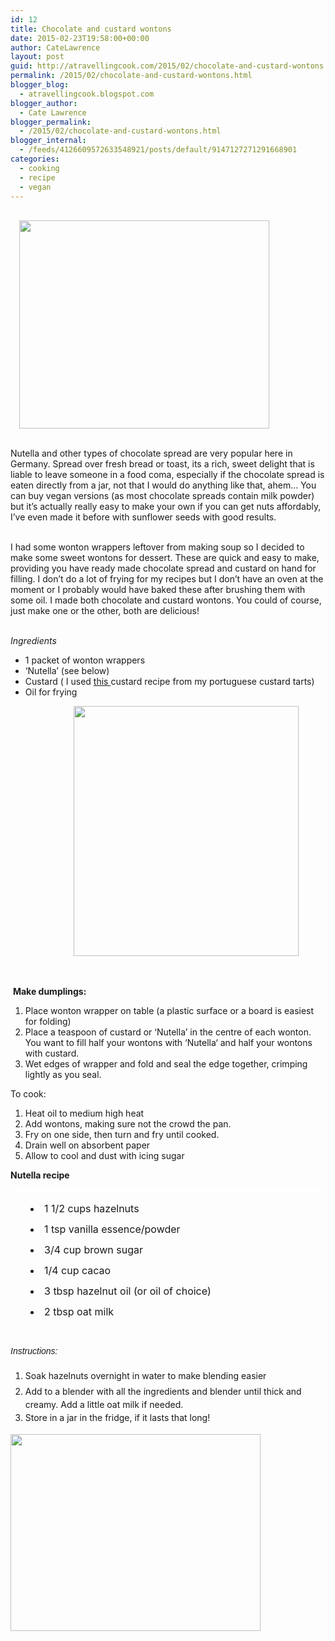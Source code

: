 ```yaml
---
id: 12
title: Chocolate and custard wontons
date: 2015-02-23T19:58:00+00:00
author: CateLawrence
layout: post
guid: http://atravellingcook.com/2015/02/chocolate-and-custard-wontons.html
permalink: /2015/02/chocolate-and-custard-wontons.html
blogger_blog:
  - atravellingcook.blogspot.com
blogger_author:
  - Cate Lawrence
blogger_permalink:
  - /2015/02/chocolate-and-custard-wontons.html
blogger_internal:
  - /feeds/4126609572633548921/posts/default/9147127271291668901
categories:
  - cooking
  - recipe
  - vegan
---
```

                       <a style="margin-left: 1em; margin-right: 1em; text-align: center;" href="http://4.bp.blogspot.com/-5QzYlafOtng/VOty-0zlCWI/AAAAAAAAKss/k9g4Eghe5go/s1600/_DSC0131.JPG"><img src="http://4.bp.blogspot.com/-5QzYlafOtng/VOty-0zlCWI/AAAAAAAAKss/k9g4Eghe5go/s1600/_DSC0131.JPG" alt="" width="400" height="333" border="0" /></a>
  
<br /> Nutella and other types of chocolate spread are very popular here in Germany. Spread over fresh bread or toast, its a rich, sweet delight that is liable to leave someone in a food coma, especially if the chocolate spread is eaten directly from a jar, not that I would do anything like that, ahem&#8230; You can buy vegan versions (as most chocolate spreads contain milk powder) but it&#8217;s actually really easy to make your own if you can get nuts affordably, I&#8217;ve even made it before with sunflower seeds with good results. 




  
<br /> I had some wonton wrappers leftover from making soup so I decided to make some sweet wontons for dessert. These are quick and easy to make, providing you have ready made chocolate spread and custard on hand for filling. I don&#8217;t do a lot of frying for my recipes but I don&#8217;t have an oven at the moment or I probably would have baked these after brushing them with some oil. I made both chocolate and custard wontons. You could of course, just make one or the other, both are delicious! 
  
<br /> _Ingredients_

  * 1 packet of wonton wrappers
  * &#8216;Nutella&#8217; (see below)
  * Custard ( I used <a href="http://atravellingcook.com/2015/02/veganised-portuguese-custard-tarts.html">this </a>custard recipe from my portuguese custard tarts)
  * Oil for frying


                        <a style="margin-left: 1em; margin-right: 1em; text-align: center;" href="http://1.bp.blogspot.com/-ueCEagUeV8k/VOtzJiCEqQI/AAAAAAAAKs4/uyvnnOo4PO0/s1600/won.jpg"><img src="http://1.bp.blogspot.com/-ueCEagUeV8k/VOtzJiCEqQI/AAAAAAAAKs4/uyvnnOo4PO0/s1600/won.jpg" alt="" width="360" height="400" border="0" /></a>



   



   <b>Make dumplings: </b>


  1. Place wonton wrapper on table (a plastic surface or a board is easiest for folding) 
  2. Place a teaspoon of custard or &#8216;Nutella&#8217; in the centre of each wonton. You want to fill half your wontons with ‘Nutella‘ and half your wontons with custard. 
  3. Wet edges of wrapper and fold and seal the edge together, crimping lightly as you seal. 


  To cook:


  1. Heat oil to medium high heat
  2. Add wontons, making sure not the crowd the pan.
  3. Fry on one side, then turn and fry until cooked.
  4. Drain well on absorbent paper
  5. Allow to cool and dust with icing sugar

**Nutella recipe**

<ul style="background-attachment: initial; background-clip: initial; background-image: initial; background-origin: initial; background-position: 0px 0px; background-repeat: initial; background-size: initial; border-top-color: #ffffff; border-top-style: solid; border-width: 3px 0px 0px; box-sizing: border-box; color: #191919; font-size: 16px; line-height: 25px; list-style-position: inside; margin: 0px; padding: 16px 32px; vertical-align: baseline;">
  <li style="background-attachment: initial; background-clip: initial; background-image: initial; background-origin: initial; background-position: 0px 0px; background-repeat: initial; background-size: initial; border: 0px; box-sizing: border-box; margin: 0px 0px 8px; padding: 0px; vertical-align: baseline;">
    1 1/2 cups hazelnuts
  </li>
  <li style="background-attachment: initial; background-clip: initial; background-image: initial; background-origin: initial; background-position: 0px 0px; background-repeat: initial; background-size: initial; border: 0px; box-sizing: border-box; margin: 0px 0px 8px; padding: 0px; vertical-align: baseline;">
    1 tsp vanilla essence/powder
  </li>
  <li style="background-attachment: initial; background-clip: initial; background-image: initial; background-origin: initial; background-position: 0px 0px; background-repeat: initial; background-size: initial; border: 0px; box-sizing: border-box; margin: 0px 0px 8px; padding: 0px; vertical-align: baseline;">
    3/4 cup brown sugar
  </li>
  <li style="background-attachment: initial; background-clip: initial; background-image: initial; background-origin: initial; background-position: 0px 0px; background-repeat: initial; background-size: initial; border: 0px; box-sizing: border-box; margin: 0px 0px 8px; padding: 0px; vertical-align: baseline;">
    1/4 cup cacao
  </li>
  <li style="background-attachment: initial; background-clip: initial; background-image: initial; background-origin: initial; background-position: 0px 0px; background-repeat: initial; background-size: initial; border: 0px; box-sizing: border-box; margin: 0px 0px 8px; padding: 0px; vertical-align: baseline;">
    3 tbsp hazelnut oil (or oil of choice)
  </li>
  <li style="background-attachment: initial; background-clip: initial; background-image: initial; background-origin: initial; background-position: 0px 0px; background-repeat: initial; background-size: initial; border: 0px; box-sizing: border-box; margin: 0px 0px 8px; padding: 0px; vertical-align: baseline;">
    2 tbsp oat milk
  </li>
</ul>


  <span style="color: #191919; font-family: Arial, Helvetica, sans-serif;"><span style="line-height: 25px;"><i>Instructions:</i>



  <ol>
    <li>
      <span style="color: #191919; line-height: 25px;">Soak hazelnuts overnight in water to make blending easier
    </li>
    <li>
      <span style="color: #191919; line-height: 25px;">Add to a blender with all the ingredients and blender until thick and creamy. Add a little oat milk if needed.
    </li>
    <li>
      <span style="color: #191919; line-height: 25px;">Store in a jar in the fridge, if it lasts that long!
    </li>
  </ol>



  <a  href="http://4.bp.blogspot.com/-vUEvyIusBKQ/VOty-Ucb3xI/AAAAAAAAKso/MbZAGwZYX-w/s1600/_DSC0134.JPG"><img src="http://4.bp.blogspot.com/-vUEvyIusBKQ/VOty-Ucb3xI/AAAAAAAAKso/MbZAGwZYX-w/s1600/_DSC0134.JPG" alt="" width="400" height="315" border="0" /></a>
